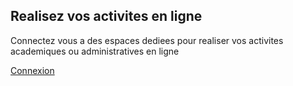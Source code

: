 ## Realisez vos activites en ligne

Connectez vous a des espaces dediees pour realiser vos activites academiques ou administratives en ligne

<a href="#" class="btn-primary m-4">Connexion</a>